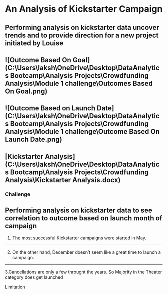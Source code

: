 # An Analysis of Kickstarter Campaign
Performing analysis on kickstarter data uncover trends and to provide direction for a new project initiated by Louise
---
![Outcome Based On Goal](C:\Users\laksh\OneDrive\Desktop\DataAnalytics Bootcamp\Analysis Projects\Crowdfunding Analysis\Module 1 challenge\Outcomes Based On Goal.png)
---
![Outcome Based on Launch Date](C:\Users\laksh\OneDrive\Desktop\DataAnalytics Bootcamp\Analysis Projects\Crowdfunding Analysis\Module 1 challenge\Outcome Based On Launch Date.png)
---
[Kickstarter Analysis](C:\Users\laksh\OneDrive\Desktop\DataAnalytics Bootcamp\Analysis Projects\Crowdfunding Analysis\Kickstarter Analysis.docx)
---
### Challenge
Performing analysis on kickstarter data to see correlation to outcome based on launch month of campaign 
---
1. The most successful Kickstarter campaigns were started in May. 
---
2. On the other hand, December  doesn’t seem like a great time to launch a campaign. 
---
3.Cancellations are only a few throught the years. So Majority in the Theater category does get launched

Limitation
